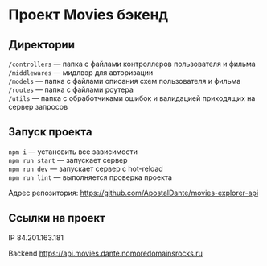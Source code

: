 # Проект Movies бэкенд


## Директории

`/controllers` — папка с файлами контроллеров пользователя и фильма  
`/middlewares` — мидлвэр для авторизации  
`/models` — папка с файлами описания схем пользователя и фильма   
`/routes` — папка с файлами роутера   
`/utils` — папка с обработчиками ошибок и валидацией приходящих на сервер запросов  
  

## Запуск проекта  


`npm i` — установить все зависимости   
`npm run start` — запускает сервер   
`npm run dev` — запускает сервер с hot-reload  
`npm run lint` —  выполняется проверка проекта

Адрес репозитория: https://github.com/ApostalDante/movies-explorer-api   

## Ссылки на проект

IP 84.201.163.181

Backend https://api.movies.dante.nomoredomainsrocks.ru
